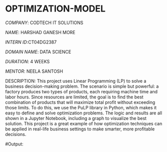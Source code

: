 # OPTIMIZATION-MODEL

*COMPANY*: CODTECH IT SOLUTIONS

*NAME*: HARSHAD GANESH MORE

*INTERN ID*:CT04DG2387

*DOMAIN NAME*: DATA SCIENCE

*DURATION*: 4 WEEKS

*MENTOR*: NEELA SANTOSH

DESCRIPTION:
This project uses Linear Programming (LP) to solve a business decision-making problem. The scenario is simple but powerful: a factory produces two types of products, each requiring machine time and labor hours. Since resources are limited, the goal is to find the best combination of products that will maximize total profit without exceeding those limits. To do this, we use the PuLP library in Python, which makes it easy to define and solve optimization problems. The logic and results are all shown in a Jupyter Notebook, including a graph to visualize the best solution. This project is a great example of how optimization techniques can be applied in real-life business settings to make smarter, more profitable decisions.

#Output:
